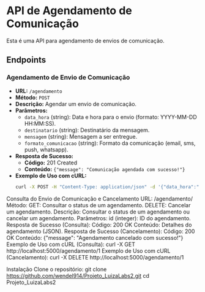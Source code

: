 # API de Agendamento de Comunicação

Esta é uma API para agendamento de envios de comunicação.

## Endpoints

### Agendamento de Envio de Comunicação

- **URL:** `/agendamento`
- **Método:** `POST`
- **Descrição:** Agendar um envio de comunicação.
- **Parâmetros:**
  - `data_hora` (string): Data e hora para o envio (formato: YYYY-MM-DD HH:MM:SS).
  - `destinatario` (string): Destinatário da mensagem.
  - `mensagem` (string): Mensagem a ser entregue.
  - `formato_comunicacao` (string): Formato da comunicação (email, sms, push, whatsapp).
- **Resposta de Sucesso:** 
  - **Código:** 201 Created
  - **Conteúdo:** `{"message": "Comunicação agendada com sucesso!"}`
- **Exemplo de Uso com cURL:**
  ```bash
  curl -X POST -H "Content-Type: application/json" -d '{"data_hora":"2024-06-10 09:00:00","destinatario":"exemplo@gmail.com","mensagem":"Olá, mundo!","formato_comunicacao":"email"}' http://localhost:5000/agendamento
Consulta do Envio de Comunicação e Cancelamento
URL: /agendamento/<id>
Método:
GET: Consultar o status de um agendamento.
DELETE: Cancelar um agendamento.
Descrição: Consultar o status de um agendamento ou cancelar um agendamento.
Parâmetros:
id (integer): ID do agendamento.
Resposta de Sucesso (Consulta):
Código: 200 OK
Conteúdo: Detalhes do agendamento (JSON).
Resposta de Sucesso (Cancelamento):
Código: 200 OK
Conteúdo: {"message": "Agendamento cancelado com sucesso!"}
Exemplo de Uso com cURL (Consulta):
curl -X GET http://localhost:5000/agendamento/1
Exemplo de Uso com cURL (Cancelamento):
curl -X DELETE http://localhost:5000/agendamento/1

Instalação
Clone o repositório:
git clone https://github.com/wendel914/Projeto_LuizaLabs2.git
cd Projeto_LuizaLabs2




